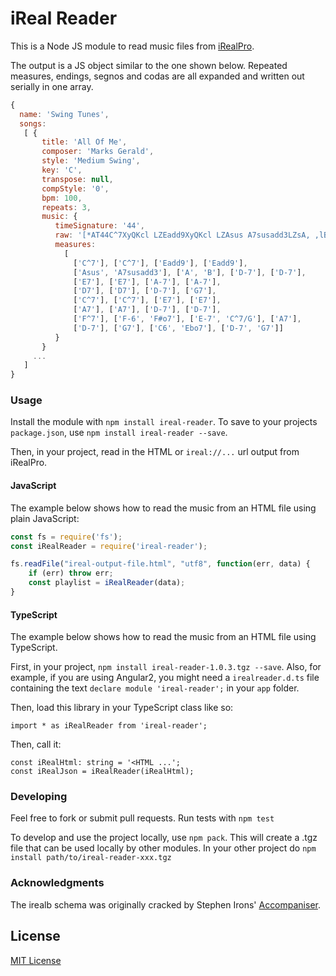 # iReal Reader

This is a Node JS module to read music files from [iRealPro](http://irealpro.com/).

The output is a JS object similar to the one shown below. Repeated measures, endings, segnos and codas are all expanded and written out serially in one array.


``` javascript
{
  name: 'Swing Tunes',
  songs:
   [ {
       title: 'All Of Me',
       composer: 'Marks Gerald',
       style: 'Medium Swing',
       key: 'C',
       transpose: null,
       compStyle: '0',
       bpm: 100,
       repeats: 3,
       music: {
          timeSignature: '44',
          raw: '[*AT44C^7XyQKcl LZEadd9XyQKcl LZAsus A7susadd3LZsA, ,lBLZD-7XyQKcl  ][*BE7XyQKcl LZA-7XyQKcl LZD7XyQKcl LZD-7XyQ|G7XyQ][*AC^7XyQKcl LZE7XyQKcl LZA7XyQKcl LZD-7XyQKcl  ][*CF^7XyQ|F-6(F#o7)XyQ|E-7(C^7/G)XyQ|A7XyQ|D-7XyQ|G7XyQ|C6 Ebo7LZD-7 G7 Z',
          measures:
            [
              ['C^7'], ['C^7'], ['Eadd9'], ['Eadd9'],
              ['Asus', 'A7susadd3'], ['A', 'B'], ['D-7'], ['D-7'],
              ['E7'], ['E7'], ['A-7'], ['A-7'],
              ['D7'], ['D7'], ['D-7'], ['G7'],
              ['C^7'], ['C^7'], ['E7'], ['E7'],
              ['A7'], ['A7'], ['D-7'], ['D-7'],
              ['F^7'], ['F-6', 'F#o7'], ['E-7', 'C^7/G'], ['A7'],
              ['D-7'], ['G7'], ['C6', 'Ebo7'], ['D-7', 'G7']]
          }
       }
     ...
   ]
}
```

### Usage

Install the module with `npm install ireal-reader`.  To save to your projects `package.json`, use `npm install ireal-reader --save`.

Then, in your project, read in the HTML or `ireal://...` url output from iRealPro.

#### JavaScript

The example below shows how to read the music from an HTML file using plain JavaScript:

``` javascript
const fs = require('fs');
const iRealReader = require('ireal-reader');

fs.readFile("ireal-output-file.html", "utf8", function(err, data) {
    if (err) throw err;
    const playlist = iRealReader(data);
}
```

#### TypeScript

The example below shows how to read the music from an HTML file using TypeScript.

First, in your project, `npm install ireal-reader-1.0.3.tgz --save`.  Also, for example, if you are using Angular2, you 
might need a `irealreader.d.ts` file containing the text `declare module 'ireal-reader';` in  your `app` folder.

Then, load this library in your TypeScript class like so:

    import * as iRealReader from 'ireal-reader';
	
Then, call it:

    const iRealHtml: string = '<HTML ...';
    const iRealJson = iRealReader(iRealHtml);


### Developing
Feel free to fork or submit pull requests. Run tests with `npm test`

To develop and use the project locally, use `npm pack`. This will create a .tgz file that can be used locally by other modules. In your other project do `npm install path/to/ireal-reader-xxx.tgz`

### Acknowledgments

The irealb schema was originally cracked by Stephen Irons' [Accompaniser](https://github.com/ironss/accompaniser).

## License

[MIT License](http://opensource.org/licenses/MIT)
